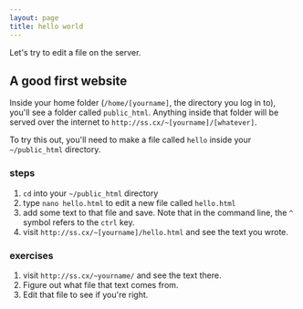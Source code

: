 ```yaml
---
layout: page
title: hello world
---
```


Let's try to edit a file on the server.

## A good first website

Inside your home folder (`/home/[yourname]`, the directory you log in to), you'll see a folder called `public_html`. Anything inside that folder will be served over the internet to `http://ss.cx/~[yourname]/[whatever]`.

To try this out, you'll need to make a file called `hello` inside your `~/public_html` directory.

### steps

1.  `cd` into your `~/public_html` directory
2.  type `nano hello.html` to edit a new file called `hello.html`
3.  add some text to that file and save. Note that in the command line, the `^` symbol refers to the `ctrl` key.
4.  visit `http://ss.cx/~[yourname]/hello.html` and see the text you wrote.

### exercises

1.  visit `http://ss.cx/~yourname/` and see the text there.
2.  Figure out what file that text comes from.
3.  Edit that file to see if you're right.
